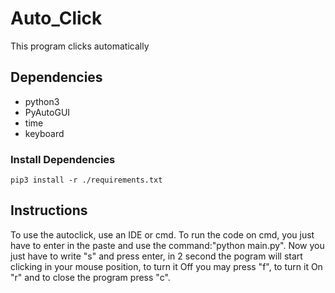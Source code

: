 # Auto_Click
This program clicks automatically

## Dependencies 
- python3
- PyAutoGUI
- time
- keyboard

### Install Dependencies
```
pip3 install -r ./requirements.txt
```

## Instructions
To use the autoclick, use an IDE or cmd. To run the code on cmd, you just have to enter in the paste and use the command:"python main.py". Now you just have to write "s" and press enter, in 2 second the pogram will start clicking in your mouse position, to turn it Off you may press "f", to turn it On "r" and to close the program press "c".

